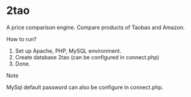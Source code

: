 2tao
====

A price comparison engine. Compare products of Taobao and Amazon. <br>

How to run?

1. Set up Apache, PHP, MySQL environment.
2. Create database 2tao (can be configured in connect.php)
3. Done.

Note

MySql default password can also be configure in connect.php.
